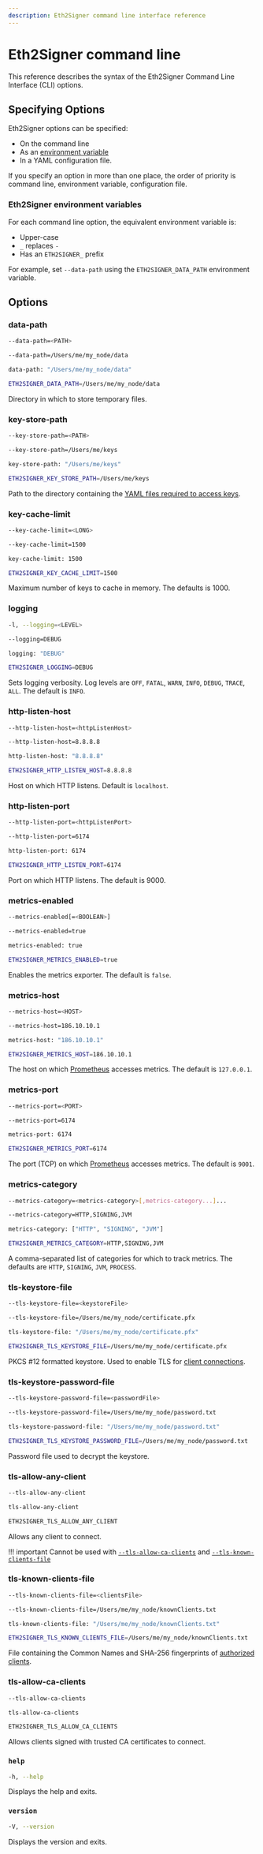 ```yaml
---
description: Eth2Signer command line interface reference
---
```


# Eth2Signer command line

This reference describes the syntax of the Eth2Signer Command Line Interface (CLI) options.

## Specifying Options

Eth2Signer options can be specified:

* On the command line
* As an [environment variable](#eth2signer-environment-variables)
* In a YAML configuration file.

If you specify an option in more than one place, the order of priority is command line, environment
variable, configuration file.

### Eth2Signer environment variables

For each command line option, the equivalent environment variable is:

* Upper-case
* `_` replaces `-`
* Has an `ETH2SIGNER_` prefix

For example, set `--data-path` using the `ETH2SIGNER_DATA_PATH` environment variable.

## Options

### data-path

```bash tab="Syntax"
--data-path=<PATH>
```

```bash tab="Command Line"
--data-path=/Users/me/my_node/data
```

```bash tab="Configuration File"
data-path: "/Users/me/my_node/data"
```

```bash tab="Environment Variable"
ETH2SIGNER_DATA_PATH=/Users/me/my_node/data
```

Directory in which to store temporary files.

### key-store-path

```bash tab="Syntax"
--key-store-path=<PATH>
```

```bash tab=""
--key-store-path=/Users/me/keys
```

```bash tab="Configuration File"
key-store-path: "/Users/me/keys"
```

```bash tab="Environment Variable"
ETH2SIGNER_KEY_STORE_PATH=/Users/me/keys
```

Path to the directory containing the [YAML files required to access keys].

### key-cache-limit

```bash tab="Syntax"
--key-cache-limit=<LONG>
```

```bash tab="Command Line"
--key-cache-limit=1500
```

```bash tab="Configuration File"
key-cache-limit: 1500
```

```bash tab="Environment Variable"
ETH2SIGNER_KEY_CACHE_LIMIT=1500
```

Maximum number of keys to cache in memory. The defaults is 1000.

### logging

```bash tab="Syntax"
-l, --logging=<LEVEL>
```

```bash tab="Command Line"
--logging=DEBUG
```

```bash tab="Configuration File"
logging: "DEBUG"
```

```bash tab="Environment Variable"
ETH2SIGNER_LOGGING=DEBUG
```

Sets logging verbosity. Log levels are `OFF`, `FATAL`, `WARN`, `INFO`, `DEBUG`, `TRACE`,
`ALL`. The default is `INFO`.

### http-listen-host

```bash tab="Syntax"
--http-listen-host=<httpListenHost>
```

```bash tab="Command Line"
--http-listen-host=8.8.8.8
```

```bash tab="Configuration File"
http-listen-host: "8.8.8.8"
```

```bash tab="Environment Variable"
ETH2SIGNER_HTTP_LISTEN_HOST=8.8.8.8
```

Host on which HTTP listens. Default is `localhost`.

### http-listen-port

```bash tab="Syntax"
--http-listen-port=<httpListenPort>
```

```bash tab="Command Line"
--http-listen-port=6174
```

```bash tab="Configuration File"
http-listen-port: 6174
```

```bash tab="Environment Variable"
ETH2SIGNER_HTTP_LISTEN_PORT=6174
```

Port on which HTTP listens. The default is 9000.

### metrics-enabled

```bash tab="Syntax"
--metrics-enabled[=<BOOLEAN>]
```

```bash tab="Command Line"
--metrics-enabled=true
```

```bash tab="Configuration File"
metrics-enabled: true
```

```bash tab="Environment Variable"
ETH2SIGNER_METRICS_ENABLED=true
```

Enables the metrics exporter. The default is `false`.

### metrics-host

```bash tab="Syntax"
--metrics-host=<HOST>
```

```bash tab="Command Line"
--metrics-host=186.10.10.1
```

```bash tab="Configuration File"
metrics-host: "186.10.10.1"
```

```bash tab="Environment Variable"
ETH2SIGNER_METRICS_HOST=186.10.10.1
```

The host on which [Prometheus](https://prometheus.io/) accesses metrics.
The default is `127.0.0.1`.

### metrics-port

```bash tab="Syntax"
--metrics-port=<PORT>
```

```bash tab="Command Line"
--metrics-port=6174
```

```bash tab="Configuration File"
metrics-port: 6174
```

```bash tab="Environment Variable"
ETH2SIGNER_METRICS_PORT=6174
```

The port (TCP) on which [Prometheus](https://prometheus.io/) accesses
metrics. The default is `9001`. 

### metrics-category

```bash tab="Syntax"
--metrics-category=<metrics-category>[,metrics-category...]...
```

```bash tab="Command"
--metrics-category=HTTP,SIGNING,JVM
```

```bash tab="Configuration File"
metrics-category: ["HTTP", "SIGNING", "JVM"]
```

```bash tab="Environment Variable"
ETH2SIGNER_METRICS_CATEGORY=HTTP,SIGNING,JVM
```

A comma-separated list of categories for which to track metrics. The defaults are `HTTP`, `SIGNING`, `JVM`, `PROCESS`.

### tls-keystore-file

```bash tab="Syntax"
--tls-keystore-file=<keystoreFile>
```

```bash tab="Command"
--tls-keystore-file=/Users/me/my_node/certificate.pfx
```

```bash tab="Configuration File"
tls-keystore-file: "/Users/me/my_node/certificate.pfx"
```

```bash tab="Environment Variable"
ETH2SIGNER_TLS_KEYSTORE_FILE=/Users/me/my_node/certificate.pfx
```

PKCS #12 formatted keystore. Used to enable TLS for [client connections](../../HowTo/Configure-TLS.md).

### tls-keystore-password-file

```bash tab="Syntax"
--tls-keystore-password-file=<passwordFile>
```

```bash tab="Command"
--tls-keystore-password-file=/Users/me/my_node/password.txt
```

```bash tab="Configuration File"
tls-keystore-password-file: "/Users/me/my_node/password.txt"
```

```bash tab="Environment Variable"
ETH2SIGNER_TLS_KEYSTORE_PASSWORD_FILE=/Users/me/my_node/password.txt
```

Password file used to decrypt the keystore.

### tls-allow-any-client

```bash tab="Syntax"
--tls-allow-any-client
```

```bash tab="Configuration File"
tls-allow-any-client
```

```bash tab="Environment Variable"
ETH2SIGNER_TLS_ALLOW_ANY_CLIENT
```

Allows any client to connect.

!!! important
    Cannot be used with [`--tls-allow-ca-clients`](#tls-allow-ca-clients)
    and [`--tls-known-clients-file`](#tls-known-clients-file)

### tls-known-clients-file

```bash tab="Syntax"
--tls-known-clients-file=<clientsFile>
```

```bash tab="Command"
--tls-known-clients-file=/Users/me/my_node/knownClients.txt
```

```bash tab="Configuration File"
tls-known-clients-file: "/Users/me/my_node/knownClients.txt"
```

```bash tab="Environment Variable"
ETH2SIGNER_TLS_KNOWN_CLIENTS_FILE=/Users/me/my_node/knownClients.txt
```

File containing the Common Names and SHA-256 fingerprints
of [authorized clients](../../HowTo/Configure-TLS.md#create-the-known-clients-file).

### tls-allow-ca-clients

```bash tab="Syntax"
--tls-allow-ca-clients
```

```bash tab="Configuration File"
tls-allow-ca-clients
```

```bash tab="Environment Variable"
ETH2SIGNER_TLS_ALLOW_CA_CLIENTS
```

Allows clients signed with trusted CA certificates to connect.

### `help`

```bash tab="Syntax"
-h, --help
```

Displays the help and exits.

### `version`

```bash tab="Syntax"
-V, --version
```

Displays the version and exits.

<!-- links -->
[YAML files required to access keys]: ../Key-Configuration-Files.md